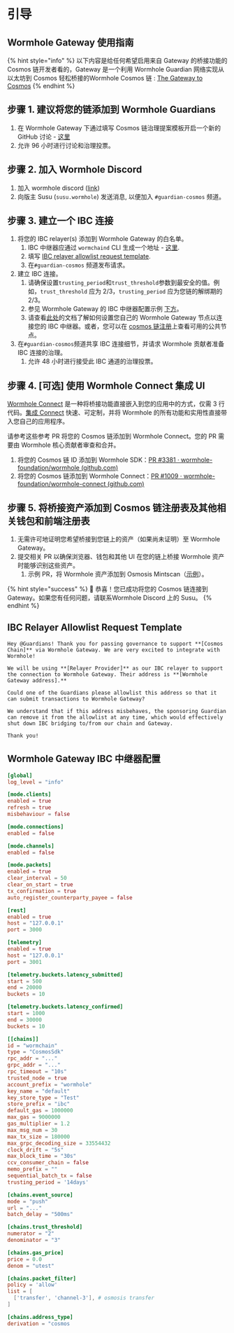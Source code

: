 # 引导

## Wormhole Gateway 使用指南

{% hint style="info" %}
以下内容是给任何希望启用来自 Gateway 的桥接功能的 Cosmos 链开发者看的，Gateway 是一个利用 Wormhole Guardian 网络实现从以太坊到 Cosmos 轻松桥接的Wormhole Cosmos 链 : [The Gateway to Cosmos](https://wormhole.com/gateway/)
{% endhint %}

## 步骤 1. 建议将您的链添加到 Wormhole Guardians

1. 在 Wormhole Gateway 下通过填写 Cosmos 链治理提案模板开启一个新的 GitHub 讨论 - [这里](https://github.com/wormhole-foundation/wormhole/discussions/new?category=gateway)
2. 允许 96 小时进行讨论和治理投票。

## 步骤 2. 加入 Wormhole Discord

1. 加入 wormhole discord ([link](https://discord.gg/wormholecrypto))
2. 向版主 Susu (`susu.wormhole`) 发送消息, 以便加入 `#guardian-cosmos` 频道。

## 步骤 3. 建立一个 IBC 连接

1. 将您的 IBC relayer(s) 添加到 Wormhole Gateway 的白名单。
   1. IBC 中继器应通过 `wormchaind` CLI 生成一个地址 - [这里](https://github.com/wormhole-foundation/wormhole/tree/main/wormchain).
   2. 填写 [IBC relayer allowlist request template](onboard.md#ibc-relayer-allowlist-request-template).
   3. 在`#guardian-cosmos` 频道发布请求。
2. 建立 IBC 连接。
   1. 请确保设置`trusting_period`和`trust_threshold`参数到最安全的值。例如，`trust_threshold` 应为 2/3，`trusting_period` 应为您链的解绑期的 2/3。
   2. 参见 Wormhole Gateway 的 IBC 中继器配置示例 [下方](onboard.md#wormhole-gateway-ibc-zhong-ji-qi-pei-zhi)。
   3. 请查看[此处](https://github.com/wormhole-foundation/wormhole/blob/main/wormchain/syncing.md)的文档了解如何设置您自己的 Wormhole Gateway 节点以连接您的 IBC 中继器。或者，您可以在 [cosmos 链注册](https://github.com/cosmos/chain-registry/blob/master/gateway/chain.json)上查看可用的公共节点。
3. 在`#guardian-cosmos`频道共享 IBC 连接细节，并请求 Wormhole 贡献者准备 IBC 连接的治理。
   1. 允许 48 小时进行接受此 IBC 通道的治理投票。

## 步骤 4. \[可选] 使用 Wormhole Connect 集成 UI

[Wormhole Connect](https://wormhole.com/connect/) 是一种将桥接功能直接嵌入到您的应用中的方式，仅需 3 行代码。[集成 Connect](https://wormhole-connect-builder.netlify.app/) 快速、可定制，并将 Wormhole 的所有功能和实用性直接带入您自己的应用程序。

请参考这些参考 PR 将您的 Cosmos 链添加到 Wormhole Connect。您的 PR 需要由 Wormhole 核心贡献者审查和合并。

1. 将您的 Cosmos 链 ID 添加到 Wormhole SDK：[PR #3381 · wormhole-foundation/wormhole (github.com)](https://github.com/wormhole-foundation/wormhole/pull/3381/files)
2. 将您的 Cosmos 链添加到 Wormhole Connect：[PR #1009 · wormhole-foundation/wormhole-connect (github.com)](https://github.com/wormhole-foundation/wormhole-connect/pull/1009/files)

## 步骤 5. 将桥接资产添加到 Cosmos 链注册表及其他相关钱包和前端注册表

1. 无需许可地证明您希望桥接到您链上的资产（如果尚未证明）至 Wormhole Gateway。
2. 提交相关 PR 以确保浏览器、钱包和其他 UI 在您的链上桥接 Wormhole 资产时能够识别这些资产。
   1. 示例 PR，将 Wormhole 资产添加到 Osmosis Mintscan（[示例](https://github.com/cosmostation/chainlist/pull/865)）。

{% hint style="success" %}
🎉 恭喜！您已成功将您的 Cosmos 链连接到 Gateway。如果您有任何问题，请联系Wormhole Discord 上的 Susu。
{% endhint %}

## IBC Relayer Allowlist Request Template

```
Hey @Guardians! Thank you for passing governance to support **[Cosmos Chain]** via Wormhole Gateway. We are very excited to integrate with Wormhole!

We will be using **[Relayer Provider]** as our IBC relayer to support the connection to Wormhole Gateway. Their address is **[Wormhole Gateway address].** 

Could one of the Guardians please allowlist this address so that it can submit transactions to Wormhole Gateway?

We understand that if this address misbehaves, the sponsoring Guardian can remove it from the allowlist at any time, which would effectively shut down IBC bridging to/from our chain and Gateway.

Thank you!
```

## Wormhole Gateway IBC 中继器配置

```toml
[global]
log_level = "info"

[mode.clients]
enabled = true
refresh = true
misbehaviour = false

[mode.connections]
enabled = false

[mode.channels]
enabled = false

[mode.packets]
enabled = true
clear_interval = 50
clear_on_start = true
tx_confirmation = true
auto_register_counterparty_payee = false

[rest]
enabled = true
host = "127.0.0.1"
port = 3000

[telemetry]
enabled = true
host = "127.0.0.1"
port = 3001

[telemetry.buckets.latency_submitted]
start = 500
end = 20000
buckets = 10

[telemetry.buckets.latency_confirmed]
start = 1000
end = 30000
buckets = 10

[[chains]]
id = "wormchain"
type = "CosmosSdk"
rpc_addr = "..."
grpc_addr = "..."
rpc_timeout = "10s"
trusted_node = true
account_prefix = "wormhole"
key_name = "default"
key_store_type = "Test"
store_prefix = "ibc"
default_gas = 1000000
max_gas = 9000000
gas_multiplier = 1.2
max_msg_num = 30
max_tx_size = 180000
max_grpc_decoding_size = 33554432
clock_drift = "5s"
max_block_time = "30s"
ccv_consumer_chain = false
memo_prefix = ""
sequential_batch_tx = false
trusting_period = '14days'

[chains.event_source]
mode = "push"
url = "..."
batch_delay = "500ms"

[chains.trust_threshold]
numerator = "2"
denominator = "3"

[chains.gas_price]
price = 0.0
denom = "utest"

[chains.packet_filter]
policy = 'allow'
list = [
  ['transfer', 'channel-3'], # osmosis transfer
]

[chains.address_type]
derivation = "cosmos
```
